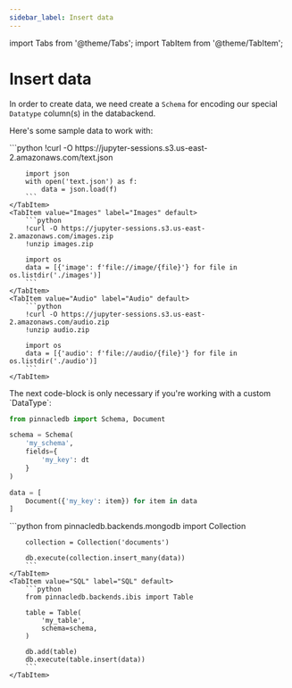 ```yaml
---
sidebar_label: Insert data
---
```

import Tabs from '@theme/Tabs';
import TabItem from '@theme/TabItem';

<!-- TABS -->
# Insert data

In order to create data, we need create a `Schema` for encoding our special `Datatype` column(s) in the databackend.

Here's some sample data to work with:


<Tabs>
    <TabItem value="Text" label="Text" default>
        ```python
        !curl -O https://jupyter-sessions.s3.us-east-2.amazonaws.com/text.json
        
        import json
        with open('text.json') as f:
            data = json.load(f)        
        ```
    </TabItem>
    <TabItem value="Images" label="Images" default>
        ```python
        !curl -O https://jupyter-sessions.s3.us-east-2.amazonaws.com/images.zip
        !unzip images.zip
        
        import os
        data = [{'image': f'file://image/{file}'} for file in os.listdir('./images')]        
        ```
    </TabItem>
    <TabItem value="Audio" label="Audio" default>
        ```python
        !curl -O https://jupyter-sessions.s3.us-east-2.amazonaws.com/audio.zip
        !unzip audio.zip
        
        import os
        data = [{'audio': f'file://audio/{file}'} for file in os.listdir('./audio')]        
        ```
    </TabItem>
</Tabs>
The next code-block is only necessary if you're working with a custom `DataType`:

```python
from pinnacledb import Schema, Document

schema = Schema(
    'my_schema',
    fields={
        'my_key': dt
    }
)

data = [
    Document({'my_key': item}) for item in data
]
```


<Tabs>
    <TabItem value="MongoDB" label="MongoDB" default>
        ```python
        from pinnacledb.backends.mongodb import Collection
        
        collection = Collection('documents')
        
        db.execute(collection.insert_many(data))        
        ```
    </TabItem>
    <TabItem value="SQL" label="SQL" default>
        ```python
        from pinnacledb.backends.ibis import Table
        
        table = Table(
            'my_table',
            schema=schema,
        )
        
        db.add(table)
        db.execute(table.insert(data))        
        ```
    </TabItem>
</Tabs>
